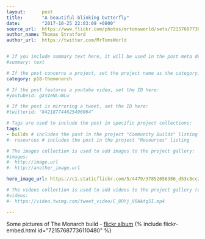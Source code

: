 ```yaml
---
layout:      post
title:       "A beautiful blinking butterfly"
date:        "2017-10-25 22:03:09 +0800"
source_url:  https://www.flickr.com/photos/mrtomsworld/sets/72157687736110480
author_name: Thomas Stratford
author_url:  https://twitter.com/MrTomsWorld


# If you include summary text here, it will be used in the post meta description instead of an excerpt from the post body
#summary: text

# If the post concerns a project, set the project name as the category:
category: p18-themonarch

# If the post features a youtube video, set the ID here:
#youtubeid: gXsVeNLuWLw

# If the post is mirroring a tweet, set the ID here:
#twitterid: "842187744625496064"

# Tags are used to include the post in specific project collections:
tags:
- builds # includes the post in the project "Community Builds" listing
#- resources # includes the post in the project "Resources" listing

# The images collection is used to add images to the project gallery:
#images:
#- http://image.url
#- http://another_image.url

hero_image_url: https://c1.staticflickr.com/5/4479/37852656386_d53c8cc20a_b.jpg

# The videos collection is used to add videos to the project gallery (currently only mp4):
#videos:
#- https://video.twimg.com/tweet_video/C_8OYj_V0AAtg5I.mp4

---
```


Some pictures of The Monarch build - [flickr album](https://www.flickr.com/photos/mrtomsworld/sets/72157687736110480)
{% include flickr-embed.html id="72157687736110480" %}

